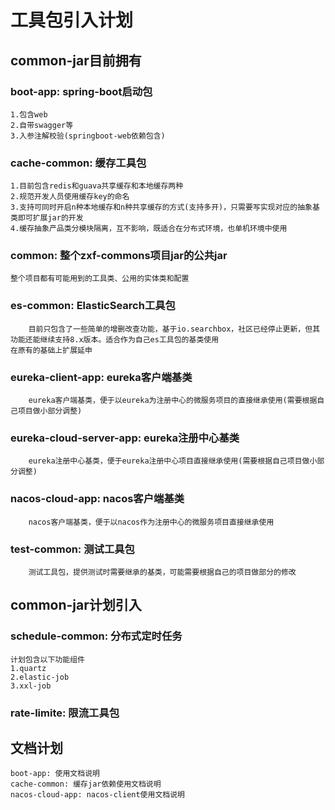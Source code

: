 # 工具包引入计划
## common-jar目前拥有
### boot-app: spring-boot启动包
```text
1.包含web
2.自带swagger等
3.入参注解校验(springboot-web依赖包含)
```
### cache-common: 缓存工具包
```text
1.目前包含redis和guava共享缓存和本地缓存两种
2.规范开发人员使用缓存key的命名
3.支持可同时开启n种本地缓存和n种共享缓存的方式(支持多开)，只需要写实现对应的抽象基类即可扩展jar的开发
4.缓存抽象产品类分模块隔离，互不影响，既适合在分布式环境，也单机环境中使用
```
### common: 整个zxf-commons项目jar的公共jar
```text
整个项目都有可能用到的工具类、公用的实体类和配置
```
### es-common: ElasticSearch工具包
```text
    目前只包含了一些简单的增删改查功能，基于io.searchbox，社区已经停止更新，但其功能还能继续支持8.x版本。适合作为自己es工具包的基类使用
在原有的基础上扩展延申
```
### eureka-client-app: eureka客户端基类
```text
    eureka客户端基类，便于以eureka为注册中心的微服务项目的直接继承使用(需要根据自己项目做小部分调整)
```
### eureka-cloud-server-app: eureka注册中心基类
```text
    eureka注册中心基类，便于eureka注册中心项目直接继承使用(需要根据自己项目做小部分调整)
```
### nacos-cloud-app: nacos客户端基类
```text
    nacos客户端基类，便于以nacos作为注册中心的微服务项目直接继承使用
```
### test-common: 测试工具包
```text
    测试工具包，提供测试时需要继承的基类，可能需要根据自己的项目做部分的修改
```
## common-jar计划引入
### schedule-common: 分布式定时任务
```text
计划包含以下功能组件
1.quartz
2.elastic-job
3.xxl-job
```
### rate-limite: 限流工具包
## 文档计划
```text
boot-app: 使用文档说明
cache-common: 缓存jar依赖使用文档说明
nacos-cloud-app: nacos-client使用文档说明
```